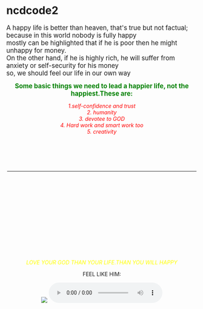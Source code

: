 # ncdcode2
<html>

<title>my easy life </title>

<body background="C:\Users\Asus\Downloads\feel\jony2.png">
<P> <big>A happy life is better than heaven, that's true but not factual; <br> because in this world nobody is fully happy<br> mostly can be highlighted that if he is poor then he might unhappy for money.<br> On the other hand, if he is highly rich, he will suffer from anxiety or self-security for his money <br>so, we should feel our life in our own way</big></p>


<center><p style="color:green;"> <b><big>Some basic things we need to lead a happier life, not the happiest.These are:</big></b><p/>

<p style="color:Red;"><i>1.self-confidence and trust<br>
2. humanity<br>
3. devotee to GOD<br>
4. Hard work and smart work too<br>
5. creativity<br></i></p><br>
<br>
<br>
<br>

<hr align="left" size="
10"width="500"color="SkyBlue">

<br>
<br>
<br>
<br>

<br>
<br>
<br>
<br>
<br>
<br>
<br>
<br>

<p style="color:yellow;"><i>LOVE YOUR GOD THAN YOUR LIFE.THAN YOU WILL HAPPY</i></p>
<p>FEEL LIKE HIM:</p><img src="C:\Users\Asus\Downloads\feel\download (1).jpg">


<audio controls autoplay>

<source src=" C:\Users\Asus\Downloads\just-relax-11157.mp3">
</audio>

</body>







</html>
  
